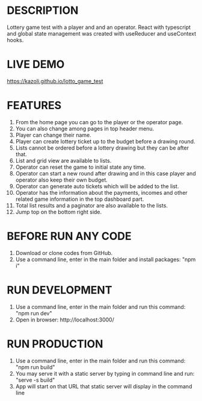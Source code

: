 # DESCRIPTION

Lottery game test with a player and and an operator. React with typescript and global state management was created with useReducer and useContext hooks.

# LIVE DEMO

https://kazoli.github.io/lotto_game_test

# FEATURES

1. From the home page you can go to the player or the operator page.
2. You can also change among pages in top header menu.
3. Player can change their name.
4. Player can create lottery ticket up to the budget before a drawing round.
5. Lists cannot be ordered before a lottery drawing but they can be after that.
6. List and grid view are available to lists.
7. Operator can reset the game to initial state any time.
8. Operator can start a new round after drawing and in this case player and operator also keep their own budget.
9. Operator can generate auto tickets which will be added to the list.
10. Operator has the information about the payments, incomes and other related game information in the top dashboard part.
11. Total list results and a paginator are also available to the lists.
12. Jump top on the bottom right side.

# BEFORE RUN ANY CODE

1. Download or clone codes from GitHub.
2. Use a command line, enter in the main folder and install packages: "npm i"

# RUN DEVELOPMENT

1. Use a command line, enter in the main folder and run this command: "npm run dev"
2. Open in browser: http://localhost:3000/

# RUN PRODUCTION

1. Use a command line, enter in the main folder and run this command: "npm run build"
2. You may serve it with a static server by typing in command line and run: "serve -s build"
3. App will start on that URL that static server will display in the command line
